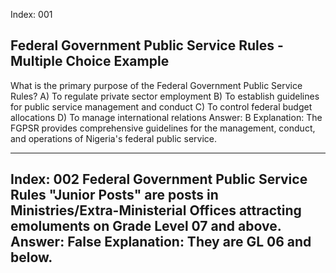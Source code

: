 Index: 001
## Federal Government Public Service Rules - Multiple Choice Example
What is the primary purpose of the Federal Government Public Service Rules?
A) To regulate private sector employment
B) To establish guidelines for public service management and conduct
C) To control federal budget allocations
D) To manage international relations
Answer: B
Explanation: The FGPSR provides comprehensive guidelines for the management, conduct, and operations of Nigeria's federal public service.

---

Index: 002
Federal Government Public Service Rules
"Junior Posts" are posts in Ministries/Extra-Ministerial Offices attracting emoluments on Grade Level 07 and above.
Answer: False
Explanation: They are GL 06 and below.
---